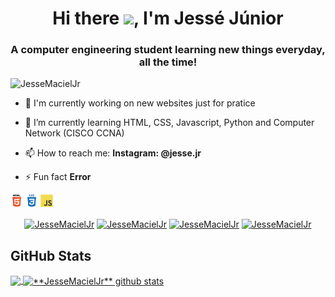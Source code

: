 <!--
**JesseMacielJr/JesseMacielJr** is a ✨ _special_ ✨ repository because its `README.md` (this file) appears on your GitHub profile.
-->
<h1 align="center">Hi there <img src="https://raw.githubusercontent.com/kaueMarques/kaueMarques/master/hi.gif" width="30px">, I'm Jessé Júnior</h1>
<h3 align="center">A computer engineering student learning new things everyday, all the time!</h3>
<p align="left"> <img src="https://komarev.com/ghpvc/?username=JesseMacielJr&style=flat-square&color=blueviolet" alt="JesseMacielJr" /> </p>

- 🔭 I'm currently working on new websites just for pratice

- 🌱 I’m currently learning HTML, CSS, Javascript, Python and Computer Network (CISCO CCNA)

- 📫 How to reach me: **Instagram: @jesse.jr**

- ⚡ Fun fact **Error**

<p align="left">
<img src="https://raw.githubusercontent.com/devicons/devicon/master/icons/html5/html5-original-wordmark.svg" alt="html5"  width="20" height="20"/>
<img src="https://raw.githubusercontent.com/devicons/devicon/master/icons/css3/css3-plain-wordmark.svg" alt="css3"  width="20" height="20"/>
<img src="https://raw.githubusercontent.com/devicons/devicon/master/icons/javascript/javascript-original.svg" alt="javascript" width="20" height="20"/>
</p>

<p align="center">
<a href="https://www.linkedin.com/in/jesse-junior/" target="_blank"><img align="center" src="https://cdn.jsdelivr.net/npm/simple-icons@3.0.1/icons/linkedin.svg" alt="JesseMacielJr" height="20" width="20" /></a>
<a href="https://pt.stackoverflow.com/users/164675/jess%c3%a9-j%c3%banior" target="_blank"><img align="center" src="https://cdn.jsdelivr.net/npm/simple-icons@3.0.1/icons/stackoverflow.svg" alt="JesseMacielJr" height="20" width="20" /></a>
<a href="https://facebook.com/jesse.junior.444" target="_blank"><img align="center" src="https://cdn.jsdelivr.net/npm/simple-icons@3.0.1/icons/facebook.svg" alt="JesseMacielJr" height="20" width="20" /></a>
<a href="https://instagram.com/jesse.jr" target="_blank"><img align="center" src="https://cdn.jsdelivr.net/npm/simple-icons@3.0.1/icons/instagram.svg" alt="JesseMacielJr" height="20" width="20" /></a>
</p>

## **GitHub Stats**
<a href="https://github.com/Gurupreet">
  <img align="center" src="https://github-readme-stats.vercel.app/api/top-langs/?username=JesseMacielJr&theme=merko&hide_langs_below=1" />
</a>
<a href="https://github.com/Gurupreet">
 <img align="center" src="https://github-readme-stats.vercel.app/api?username=JesseMacielJr&show_icons=true&theme=merko&line_height=27" alt="**JesseMacielJr** github stats"/>
</a>

<!--
Here are some ideas to get you started:

- 🔭 I’m currently working on ...
- 🌱 I’m currently learning ...
- 👯 I’m looking to collaborate on ...
- 🤔 I’m looking for help with ...
- 💬 Ask me about ...
- 📫 How to reach me: ...
- 😄 Pronouns: ...
- ⚡ Fun fact: ...
-->
